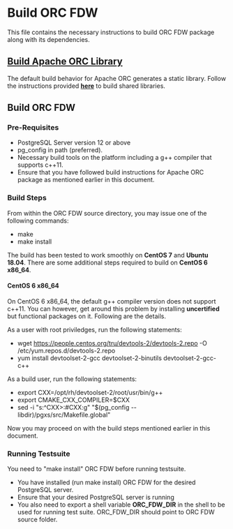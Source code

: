 # Build ORC FDW
This file contains the necessary instructions to build ORC FDW package along with its dependencies.

## [Build Apache ORC Library](orc/Readme.md)
The default build behavior for Apache ORC generates a static library. Follow the instructions provided **[here](orc/Readme.md)** to
build shared libraries.

## Build ORC FDW
### Pre-Requisites
- PostgreSQL Server version 12 or above
- pg_config in path (preferred).
- Necessary build tools on the platform including a g++ compiler that supports c++11.
- Ensure that you have followed build instructions for Apache ORC package as mentioned earlier in this document.

### Build Steps
From within the ORC FDW source directory, you may issue one of the following commands:
- make
- make install

The build has been tested to work smoothly on **CentOS 7** and **Ubuntu 18.04**. There are some additional steps required to build on
**CentOS 6 x86_64**.

#### CentOS 6 x86_64
On CentOS 6 x86_64, the default g++ compiler version does not support c++11. You can however, get around this problem by installing 
**uncertified** but functional packages on it. Following are the details.

As a user with root priviledges, run the following statements:
- wget https://people.centos.org/tru/devtools-2/devtools-2.repo -O /etc/yum.repos.d/devtools-2.repo
- yum install devtoolset-2-gcc devtoolset-2-binutils devtoolset-2-gcc-c++

As a build user, run the following statements:
- export CXX=/opt/rh/devtoolset-2/root/usr/bin/g++
- export CMAKE_CXX_COMPILER=$CXX
- sed -i "s:^CXX\>:#CXX:g" "$(pg_config --libdir)/pgxs/src/Makefile.global"

Now you may proceed on with the build steps mentioned earlier in this document.

### Running Testsuite
You need to "make install" ORC FDW before running testsuite. 
- You have installed (run make install) ORC FDW for the desired PostgreSQL server.
- Ensure that your desired PostgreSQL server is running
- You also need to export a shell variable **ORC_FDW_DIR** in the shell to be used for running test suite. ORC_FDW_DIR should point to ORC FDW source folder.
